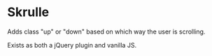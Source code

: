 Skrulle
=======

Adds class "up" or "down" based on which way the user is scrolling.

Exists as both a jQuery plugin and vanilla JS.
